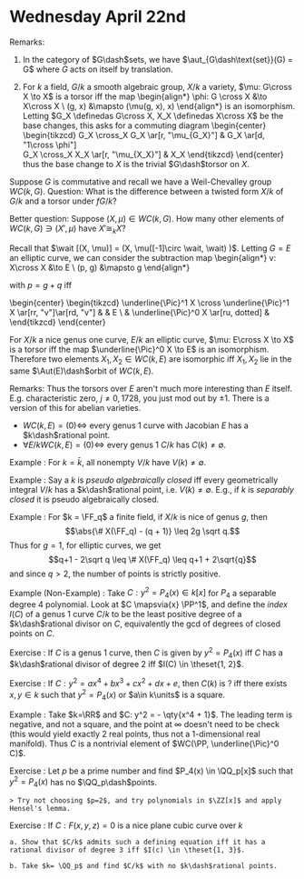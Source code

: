 # Wednesday April 22nd

Remarks:

1. In the category of $G\dash$sets, we have $\aut_{G\dash\text{set}}(G) = G$ where $G$ acts on itself by translation.

2. For $k$ a field, $G/k$ a smooth algebraic group, $X/k$ a variety, $\mu: G\cross X \to X$ is a torsor iff the map
  \begin{align*}
  \phi: G \cross X &\to X\cross X \\
  (g, x) &\mapsto (\mu(g, x), x)
  \end{align*}
    is an isomorphism.
  Letting $G_X \definedas G\cross X, X_X \definedas X\cross X$ be the base changes, this asks for a commuting diagram
  \begin{center}
  \begin{tikzcd}
  G_X \cross_X G_X \ar[r, "\mu_{G_X}"] 
  & G_X \ar[d, "1\cross \phi"] \
  G_X \cross_X X_X \ar[r, "\mu_{X_X}"] 
  & X_X
  \end{tikzcd}
  \end{center}
  thus the base change to $X$ is the trivial $G\dash$torsor on $X$.


Suppose $G$ is commutative and recall we have a Weil-Chevalley group $WC(k, G)$.
Question:
What is the difference between a twisted form $X/k$ of $G/k$ and a torsor under $fG/k$?

Better question:
Suppose $(X, \mu) \in WC(k, G)$.
How many other elements of $WC(k, G) \ni (X', \mu)$ have $X' \cong_k X$?

Recall that $\wait [(X, \mu)] = (X, \mu([-1]\circ \wait, \wait)  )$.
Letting $G = E$ an elliptic curve, we can consider the subtraction map
\begin{align*}
v: X\cross X &\to E \\
(p, g) &\mapsto g
\end{align*}

with $p= g+q$ iff

\begin{center}
\begin{tikzcd}
\underline{\Pic}^1 X \cross \underline{\Pic}^1 X  \ar[rr, "v"]\ar[rd, "v"]
& & E \\ 
&  \underline{\Pic}^0 X  \ar[ru, dotted] &
\end{tikzcd}
\end{center}

For $X/k$ a nice genus one curve, $E/k$ an elliptic curve, $\mu: E\cross X \to X$ is a torsor iff the map $\underline{\Pic}^0 X \to E$ is an isomorphism.
Therefore two elements $X_1, X_2 \in WC(k, E)$ are isomorphic iff $X_1, X_2$ lie in the same $\Aut(E)\dash$orbit of $WC(k, E)$.

Remarks:
Thus the torsors over $E$ aren't much more interesting than $E$ itself.
E.g. characteristic zero, $j\neq 0, 1728$, you just mod out by $\pm 1$.
There is a version of this for abelian varieties.

- $WC(k, E) = (0) \iff$ every genus 1 curve with Jacobian $E$ has a $k\dash$rational point.
- $\forall E/k WC(k, E) = (0) \iff$ every genus 1 $C/k$ has $C(k) \neq\emptyset$.

Example
: For $k = \bar k$, all nonempty $V/k$ have $V(k) \neq \emptyset$.

Example
:   Say a $k$ is *pseudo algebraically closed* iff every geometrically integral $V/k$ has a $k\dash$rational point, i.e. $V(k) \neq \emptyset$.
    E.g., if $k$ is *separably closed* it is pseudo algebraically closed.

Example
:   For $k = \FF_q$ a finite field, if $X/k$ is nice of genus $g$, then $$\abs{\# X(\FF_q) - (q + 1)} \leq 2g \sqrt q.$$
    Thus for $g=1$, for elliptic curves, we get $$q+1 - 2\sqrt q \leq \# X(\FF_q) \leq q+1 + 2\sqrt{q}$$ and since $q>2$, the number of points is strictly positive.

Example (Non-Example)
:   Take $C: y^2 = P_4(x) \in k[x]$ for $P_4$ a separable degree 4 polynomial.
    Look at $C \mapsvia{x} \PP^1$, and define the *index* $I(C)$ of a genus 1 curve $C/k$ to be the least positive degree of a $k\dash$rational divisor on $C$, equivalently the gcd of degrees of closed points on $C$.

Exercise
: If $C$ is a genus 1 curve, then $C$ is given by $y^2 = P_4(x)$ iff $C$ has a $k\dash$rational divisor of degree 2 iff $I(C) \in \theset{1, 2}$.

Exercise
: If $C: y^2 = ax^4 + bx^3 + cx^2 + dx + e$, then $C(k)$ is ? iff there exists $x, y\in k$ such that $y^2 = P_4(x)$ or $a\in k\units$ is a square.

Example
:   Take $k=\RR$ and $C: y^2 = - \qty{x^4 + 1}$.
    The leading term is negative, and not a square, and the point at $\infty$ doesn't need to be check (this would yield exactly 2 real points, thus not a 1-dimensional real manifold).
    Thus $C$ is a nontrivial element of $WC(\PP, \underline{\Pic}^0 C)$.

Exercise
:   Let $p$ be a prime number and find $P_4(x) \in \QQ_p[x]$ such that $y^2 = P_4(x)$ has no $\QQ_p\dash$points.

    > Try not choosing $p=2$, and try polynomials in $\ZZ[x]$ and apply Hensel's lemma.

Exercise
:   If $C: F(x, y,z) = 0$ is a nice plane cubic curve over $k$
    
    a. Show that $C/k$ admits such a defining equation iff it has a rational divisor of degree 3 iff $I(c) \in \theset{1, 3}$.

    b. Take $k= \QQ_p$ and find $C/k$ with no $k\dash$rational points.



